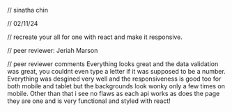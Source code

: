 // sinatha chin

// 02/11/24

// recreate your all for one with react and make it responsive.

// peer reviewer: Jeriah Marson

// peer reviewer comments
Everything looks great and the data validation was great, you couldnt even type a letter if it was supposed to be a number. Everything was desgined very well and the responsiveness is good too for both mobile and tablet but the backgrounds look wonky only a few times on mobile. Other than that i see no flaws as each api works as does the page they are one and is very functional and styled with react!
